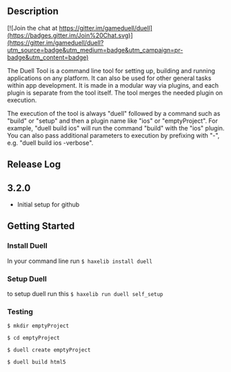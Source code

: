 ## Description

[![Join the chat at https://gitter.im/gameduell/duell](https://badges.gitter.im/Join%20Chat.svg)](https://gitter.im/gameduell/duell?utm_source=badge&utm_medium=badge&utm_campaign=pr-badge&utm_content=badge)

The Duell Tool is a command line tool for setting up, building and running applications on any platform.
It can also be used for other general tasks within app development. It is made in a modular way via plugins,
and each plugin is separate from the tool itself. The tool merges the needed plugin on execution.


The execution of the tool is always "duell" followed by a command such as "build" or "setup" and
then a plugin name like "ios" or "emptyProject". For example, "duell build ios" will run the command
"build" with the "ios" plugin. You can also pass additional parameters to
execution by prefixing with "-", e.g. "duell build ios -verbose".


## Release Log
3.2.0
----------------------------------------------
* Initial setup for github

Getting Started
----------------------------------------------
### Install Duell

In your command line run
`$ haxelib install duell`

### Setup Duell

to setup duell run this
`$ haxelib run duell self_setup`

### Testing

`$ mkdir emptyProject`

`$ cd emptyProject`

`$ duell create emptyProject`

`$ duell build html5`
